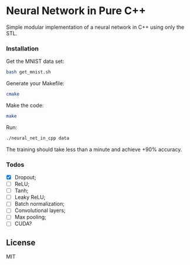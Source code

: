 # Neural Network in Pure C++

Simple modular implementation of a neural network in C++ using only the STL. 

### Installation
Get the MNIST data set:

```sh
bash get_mnist.sh
```
Generate your Makefile:
```sh
cmake
```
Make the code:
```sh
make
```
Run:
```sh
./neural_net_in_cpp data
```
The training should take less than a minute and achieve +90% accuracy.
### Todos
 - [x] Dropout;
 - [ ] ReLU;
 - [ ] Tanh;
 - [ ] Leaky ReLU;
 - [ ] Batch normalization;
 - [ ] Convolutional layers;
 - [ ] Max pooling;
 - [ ] CUDA?

License
----

MIT
